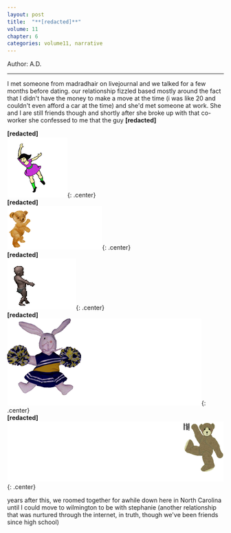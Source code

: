 ```yaml
---
layout: post
title:  "**[redacted]**"
volume: 11
chapter: 6
categories: volume11, narrative
---
```


Author: A.D.

<hr/>

I met someone from madradhair on livejournal and we talked for a few months before dating. our relationship fizzled based mostly around the fact that I didn't have the money to make a move at the time (i was like 20 and couldn't even afford a car at the time) and she'd met someone at work. She and I are still friends though and shortly after she broke up with that co-worker she confessed to me that the guy **[redacted]**

**[redacted]**  
  ![note](/assets/img/cartwheel6.gif){: .center}  
**[redacted]**  
  ![note](/assets/img/cartwheel2.gif){: .center}  
**[redacted]**  
  ![note](/assets/img/cartwheel3.gif){: .center}  
**[redacted]**  
  ![note](/assets/img/cartwheel4.gif){: .center}   
**[redacted]**  
  ![note](/assets/img/cartwheel1.gif){: .center}    
  
years after this, we roomed together for awhile down here in North Carolina until I could move to wilmington to be with stephanie (another relationship that was nurtured through the internet, in truth, though we've been friends since high school)
